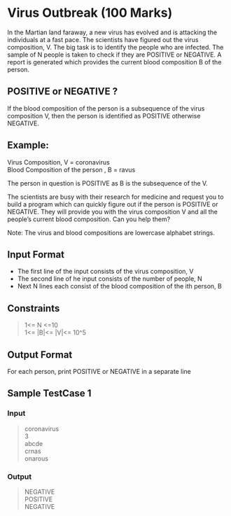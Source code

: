 # Virus Outbreak (100 Marks)
In the Martian land faraway, a new virus has evolved and is attacking the individuals at a fast pace. The scientists have figured out the virus composition, V. The big task is to identify the people who are infected. The sample of N people is taken to check if they are POSITIVE or NEGATIVE. A report is generated which provides the current blood composition B of the person. 

## POSITIVE or NEGATIVE ?
If the blood composition of the person is a subsequence of the virus composition V, then the person is identified as POSITIVE otherwise NEGATIVE.

## Example:
Virus Composition, V = coronavirus\
Blood Composition of the person , B = ravus

The person in question is POSITIVE as B is the subsequence of the V. 
 
The scientists are busy with their research for medicine and request you to build a program which can quickly figure out if the person is POSITIVE or NEGATIVE. They will provide you with the virus composition V and all the people’s current blood composition. Can you help them?

Note: The virus and blood compositions are lowercase alphabet strings.

## Input Format
 - The first line of the input consists of the virus composition, V
 - The second line of he input consists of the number of people, N
 - Next N lines each consist of the blood composition of the ith person, B



## Constraints
> 1<= N <=10\
> 1<= |B|<= |V|<= 10^5


## Output Format
For each person, print POSITIVE or NEGATIVE in a separate line

## Sample TestCase 1

### Input
> coronavirus\
> 3\
> abcde\
> crnas\
> onarous

### Output
> NEGATIVE\
> POSITIVE\
> NEGATIVE


